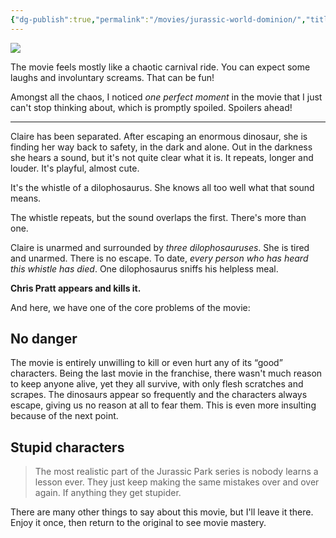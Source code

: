 ```yaml
---
{"dg-publish":true,"permalink":"/movies/jurassic-world-dominion/","title":"Jurassic World: Dominion","updated":"2025-08-05T20:46:54.315-07:00"}
---
```



![](https://www.themoviedb.org/t/p/original/QOMBHUrMCTw6nugUsGQdLKYxr8.jpg)

The movie feels mostly like a chaotic carnival ride. You can expect some laughs and involuntary screams. That can be fun!

Amongst all the chaos, I noticed *one perfect moment* in the movie that I just can't stop thinking about, which is promptly spoiled. Spoilers ahead!

---

Claire has been separated. After escaping an enormous dinosaur, she is finding her way back to safety, in the dark and alone. Out in the darkness she hears a sound, but it's not quite clear what it is. It repeats, longer and louder. It's playful, almost cute.

It's the whistle of a dilophosaurus. She knows all too well what that sound means.

The whistle repeats, but the sound overlaps the first. There's more than one.

Claire is unarmed and surrounded by *three dilophosauruses*. She is tired and unarmed. There is no escape. To date, *every person who has heard this whistle has died*. One dilophosaurus sniffs his helpless meal.

**Chris Pratt appears and kills it.**

And here, we have one of the core problems of the movie: 

## No danger

The movie is entirely unwilling to kill or even hurt any of its “good” characters. Being the last movie in the franchise, there wasn't much reason to keep anyone alive, yet they all survive, with only flesh scratches and scrapes. The dinosaurs appear so frequently and the characters always escape, giving us no reason at all to fear them. This is even more insulting because of the next point.

## Stupid characters

> The most realistic part of the Jurassic Park series is nobody learns a lesson ever. They just keep making the same mistakes over and over again. If anything they get stupider.



There are many other things to say about this movie, but I'll leave it there. Enjoy it once, then return to the original to see movie mastery.